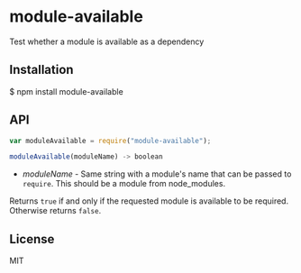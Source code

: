 # module-available

Test whether a module is available as a dependency

## Installation

$ npm install module-available

## API

```javascript
var moduleAvailable = require("module-available");
```

```javascript
moduleAvailable(moduleName) -> boolean
```

+ *moduleName* - Same string with a module's name that can be passed to `require`. This should be a module from node_modules.

Returns `true` if and only if the requested module is available to be required. Otherwise returns `false`.

## License

MIT
